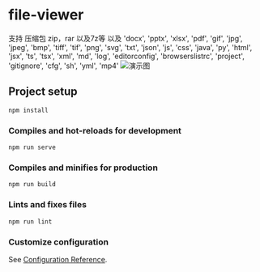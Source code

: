 # file-viewer
支持 压缩包 zip，rar 以及7z等 以及  'docx', 'pptx', 'xlsx', 'pdf', 'gif', 'jpg', 'jpeg', 'bmp', 'tiff', 'tif', 'png', 'svg', 'txt', 'json', 'js', 'css', 'java', 'py', 'html', 'jsx', 'ts', 'tsx', 'xml', 'md', 'log', 'editorconfig', 'browserslistrc', 'project', 'gitignore', 'cfg', 'sh', 'yml', 'mp4' 
![演示图](https://cdn.nlark.com/yuque/0/2022/png/2693564/1660404892189-940413dd-0772-48c8-a18e-2dabb083b5df.png?x-oss-process=image%2Fresize%2Cw_1500%2Climit_0)
## Project setup
```
npm install
```

### Compiles and hot-reloads for development
```
npm run serve
```

### Compiles and minifies for production
```
npm run build
```

### Lints and fixes files
```
npm run lint
```

### Customize configuration
See [Configuration Reference](https://cli.vuejs.org/config/).
